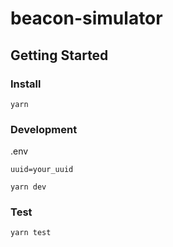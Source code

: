 # beacon-simulator

## Getting Started

### Install

```
yarn
```

### Development

.env

```
uuid=your_uuid
```

```
yarn dev
```

### Test

```
yarn test
```
